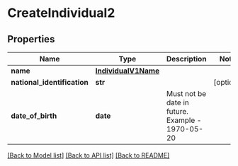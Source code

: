 # CreateIndividual2

## Properties
Name | Type | Description | Notes
------------ | ------------- | ------------- | -------------
**name** | [**IndividualV1Name**](IndividualV1Name.md) |  | 
**national_identification** | **str** |  | [optional] 
**date_of_birth** | **date** | Must not be date in future. Example - 1970-05-20 | 

[[Back to Model list]](../README.md#documentation-for-models) [[Back to API list]](../README.md#documentation-for-api-endpoints) [[Back to README]](../README.md)


